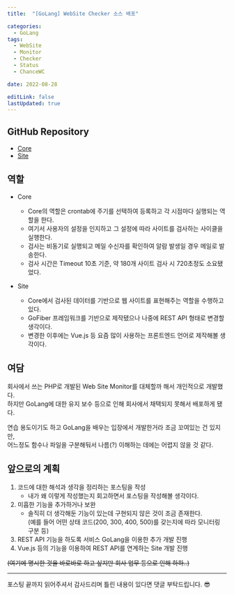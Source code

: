 ```yaml
---
title:  "[GoLang] WebSite Checker 소스 배포"

categories:
  - GoLang
tags:
  - WebSite
  - Monitor
  - Checker
  - Status
  - ChanceWC

date: 2022-08-28

editLink: false
lastUpdated: true
---
```


## GitHub Repository
- [Core](https://github.com/ahs0432/Chance-WC-Core)
- [Site](https://github.com/ahs0432/Chance-WC-Web-GoLang)

## 역할
- Core
    - Core의 역할은 crontab에 주기를 선택하여 등록하고 각 시점마다 실행되는 역할을 한다.
    - 여기서 사용자의 설정을 인지하고 그 설정에 따라 사이트를 검사하는 사이클을 실행한다.
    - 검사는 비동기로 실행되고 메일 수신자를 확인하여 알람 발생일 경우 메일로 발송한다.
    - 검사 시간은 Timeout 10초 기준, 약 180개 사이트 검사 시 720초정도 소요됐었다.

- Site
    - Core에서 검사된 데이터를 기반으로 웹 사이트를 표현해주는 역할을 수행하고 있다.
    - GoFiber 프레임워크를 기반으로 제작됐으나 나중에 REST API 형태로 변경할 생각이다.
    - 변경한 이후에는 Vue.js 등 요즘 많이 사용하는 프론트엔드 언어로 제작해볼 생각이다.

## 여담
회사에서 쓰는 PHP로 개발된 Web Site Monitor를 대체할까 해서 개인적으로 개발했다.  
하지만 GoLang에 대한 유지 보수 등으로 인해 회사에서 채택되지 못해서 배포하게 됐다.

연습 용도이기도 하고 GoLang을 배우는 입장에서 개발한거라 조금 꼬여있는 건 있지만,  
어느정도 함수나 파일을 구분해둬서 나름(?) 이해하는 데에는 어렵지 않을 것 같다.

## 앞으로의 계획
1. 코드에 대한 해석과 생각을 정리하는 포스팅을 작성
    - 내가 왜 이렇게 작성했는지 회고하면서 포스팅을 작성해볼 생각이다.
2. 미흡한 기능을 추가하거나 보완
    - 솔직히 더 생각해둔 기능이 있는데 구현되지 않은 것이 조금 존재한다.  
    (예를 들어 어떤 상태 코드(200, 300, 400, 500)를 갖는지에 따라 모니터링 구분 등)
3. REST API 기능을 하도록 서비스 GoLang을 이용한 추가 개발 진행
4. Vue.js 등의 기능을 이용하여 REST API를 연계하는 Site 개발 진행

~~(여기에 명시한 것을 바로바로 하고 싶지만 회사 업무 등으로 인해 하하..)~~

---

포스팅 끝까지 읽어주셔서 감사드리며 틀린 내용이 있다면 댓글 부탁드립니다. 😎